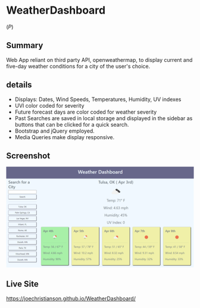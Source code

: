 # WeatherDashboard
(*P*)

## Summary

Web App reliant on third party API, openweathermap, to display current and five-day weather conditions for a city of the user's choice.

## details

- Displays: Dates, Wind Speeds, Temperatures, Humidity, UV indexes
- UVI color coded for severity
- Future forecast days are color coded for weather severity
- Past Searches are saved in local storage and displayed in the sidebar as buttons that can be clicked for a quick search.
- Bootstrap and jQuery employed.
- Media Queries make display responsive.

## Screenshot

![The weather app includes a search option, a list of cities, and a five-day forecast and current weather conditions for Tulsa, OK along with other cities in the side search.](screenshot.png)

## Live Site

https://joechristianson.github.io/WeatherDashboard/